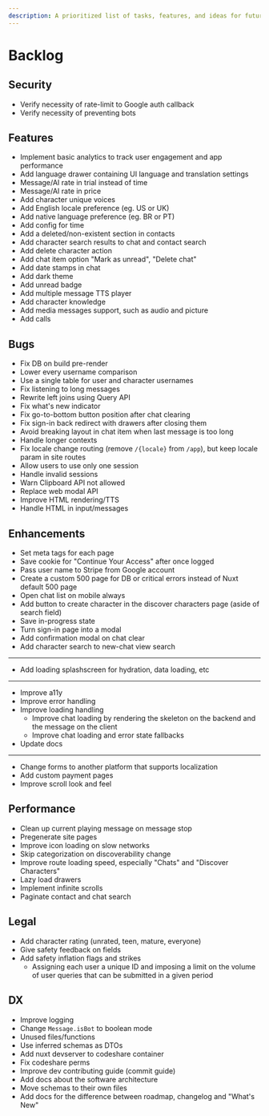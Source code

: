 ```yaml
---
description: A prioritized list of tasks, features, and ideas for future development.
---
```


# Backlog

## Security

- Verify necessity of rate-limit to Google auth callback
- Verify necessity of preventing bots

## Features

- Implement basic analytics to track user engagement and app performance
- Add language drawer containing UI language and translation settings
- Message/AI rate in trial instead of time
- Message/AI rate in price
- Add character unique voices
- Add English locale preference (eg. US or UK)
- Add native language preference (eg. BR or PT)
- Add config for time
- Add a deleted/non-existent section in contacts
- Add character search results to chat and contact search
- Add delete character action
- Add chat item option "Mark as unread", "Delete chat"
- Add date stamps in chat
- Add dark theme
- Add unread badge
- Add multiple message TTS player
- Add character knowledge
- Add media messages support, such as audio and picture
- Add calls

## Bugs

- Fix DB on build pre-render
- Lower every username comparison
- Use a single table for user and character usernames
- Fix listening to long messages
- Rewrite left joins using Query API
- Fix what's new indicator
- Fix go-to-bottom button position after chat clearing
- Fix sign-in back redirect with drawers after closing them
- Avoid breaking layout in chat item when last message is too long
- Handle longer contexts
- Fix locale change routing (remove `/{locale}` from `/app`), but keep locale param in site routes
- Allow users to use only one session
- Handle invalid sessions
- Warn Clipboard API not allowed
- Replace web modal API
- Improve HTML rendering/TTS
- Handle HTML in input/messages

## Enhancements

- Set meta tags for each page
- Save cookie for "Continue Your Access" after once logged
- Pass user name to Stripe from Google account
- Create a custom 500 page for DB or critical errors instead of Nuxt default 500 page
- Open chat list on mobile always
- Add button to create character in the discover characters page (aside of search field)
- Save in-progress state
- Turn sign-in page into a modal
- Add confirmation modal on chat clear
- Add character search to new-chat view search
- ---
- Add loading splashscreen for hydration, data loading, etc
- ---
- Improve a11y
- Improve error handling
- Improve loading handling
  - Improve chat loading by rendering the skeleton on the backend and the message on the client
  - Improve chat loading and error state fallbacks
- Update docs
- ---
- Change forms to another platform that supports localization
- Add custom payment pages
- Improve scroll look and feel

## Performance

- Clean up current playing message on message stop
- Pregenerate site pages
- Improve icon loading on slow networks
- Skip categorization on discoverability change
- Improve route loading speed, especially "Chats" and "Discover Characters"
- Lazy load drawers
- Implement infinite scrolls
- Paginate contact and chat search

## Legal

- Add character rating (unrated, teen, mature, everyone)
- Give safety feedback on fields
- Add safety inflation flags and strikes
  - Assigning each user a unique ID and imposing a limit on the volume of user queries that can be submitted in a given period

## DX

- Improve logging
- Change `Message.isBot` to boolean mode
- Unused files/functions
- Use inferred schemas as DTOs
- Add nuxt devserver to codeshare container
- Fix codeshare perms
- Improve dev contributing guide (commit guide)
- Add docs about the software architecture
- Move schemas to their own files
- Add docs for the difference between roadmap, changelog and "What's New"
